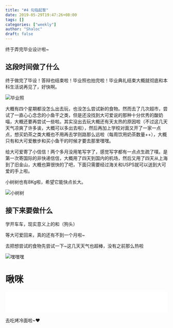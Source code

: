 ```yaml
---
title: "#4 勾指起誓"
date: 2019-05-29T19:47:26+08:00
tags: []
categories: ["weekly"]
author: "Shaloc"
draft: false
---
```


终于弄完毕业设计啦~

<!--more-->

## 这段时间做了什么

终于做完了毕设！答辩也结束啦！毕业照也拍完啦！毕业典礼结束大概就彻底和本科生活说再见了，好快啊。

![毕业照](https://i.loli.net/2019/05/29/5cee7aff4ee5853072.jpg)

大概有四个星期都没怎么出去玩，也没怎么尝试新的食物。然而去了几次超市，尝试了一直心心念念的小鱼干之类，但是还没找到大可爱说的那种十分优秀的酸奶喵，大概还要再尝试一些啦。其实没出去玩大概还有天太热的原因啦（不过这几天天气凉爽了许多诶，大概可以多出去啦），然后再加上学校对面又开了一家一点点，想买奶茶之类大概也不用再去学则路那么远啦（每周饮用奶茶数量++），大概只有和大可爱散步和买小鱼干的时候才要去那里嘿嘿。

给大可爱寄了小信信！两个多月没用笔写字了，感觉写字都有一点点生疏了噗。是第一次寄国际的非快递信信，大概用了四天到国内的机场，然后又用了四天从上海到了旧金山，大概也算很快的了吧，下面只需要经过海关和USPS就可以送到大可爱的手上啦。

小树树也有8Kg啦，希望它能快点长大。

![小树树](https://i.loli.net/2019/05/29/5cee7b299765775880.png)

## 接下来要做什么

学开车车，现实意义上的和（狗头）

等大可爱回来，真的还有不到一个月啦~

去把想尝试的食物先尝试一下~这几天天气也超棒，没有之前那么热啦

![嘿嘿嘿](https://i.loli.net/2019/05/29/5cee7ac492c2d62415.jpg)

# 啾咪

<iframe name="netease-music" frameborder="no" border="0" marginwidth="0" marginheight="0" width="100%" height=66 src="//music.163.com/outchain/player?type=2&id=1350160463&auto=1&height=66"></iframe>

去吃烤冷面啦~❤